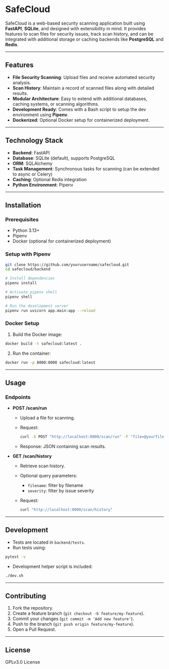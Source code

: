 # SafeCloud

SafeCloud is a web-based security scanning application built using **FastAPI**, **SQLite**, and designed with extensibility in mind. It provides features to scan files for security issues, track scan history, and can be integrated with additional storage or caching backends like **PostgreSQL** and **Redis**.

---

## Features

* **File Security Scanning**: Upload files and receive automated security analysis.
* **Scan History**: Maintain a record of scanned files along with detailed results.
* **Modular Architecture**: Easy to extend with additional databases, caching systems, or scanning algorithms.
* **Development Ready**: Comes with a Bash script to setup the dev environment using **Pipenv**.
* **Dockerized**: Optional Docker setup for containerized deployment.

---

## Technology Stack

* **Backend**: FastAPI
* **Database**: SQLite (default), supports PostgreSQL
* **ORM**: SQLAlchemy
* **Task Management**: Synchronous tasks for scanning (can be extended to async or Celery)
* **Caching**: Optional Redis integration
* **Python Environment**: Pipenv

---

## Installation

### Prerequisites

* Python 3.13+
* Pipenv
* Docker (optional for containerized deployment)

### Setup with Pipenv

```bash
git clone https://github.com/yourusername/safecloud.git
cd safecloud/backend

# Install dependencies
pipenv install

# Activate pipenv shell
pipenv shell

# Run the development server
pipenv run uvicorn app.main:app --reload
```

### Docker Setup

1. Build the Docker image:

```bash
docker build -t safecloud:latest .
```

2. Run the container:

```bash
docker run -p 8000:8000 safecloud:latest
```

---

## Usage

### Endpoints

* **POST /scan/run**

  * Upload a file for scanning.
  * Request:

    ```bash
    curl -X POST "http://localhost:8000/scan/run" -F "file=@yourfile.txt"
    ```
  * Response: JSON containing scan results.

* **GET /scan/history**

  * Retrieve scan history.
  * Optional query parameters:

    * `filename`: filter by filename
    * `severity`: filter by issue severity
  * Request:

    ```bash
    curl "http://localhost:8000/scan/history"
    ```

---

## Development

* Tests are located in `backend/tests`.
* Run tests using:

```bash
pytest -v
```

* Development helper script is included:

```bash
./dev.sh
```

---

## Contributing

1. Fork the repository.
2. Create a feature branch (`git checkout -b feature/my-feature`).
3. Commit your changes (`git commit -m 'Add new feature'`).
4. Push to the branch (`git push origin feature/my-feature`).
5. Open a Pull Request.

---

## License

GPLv3.0 License
